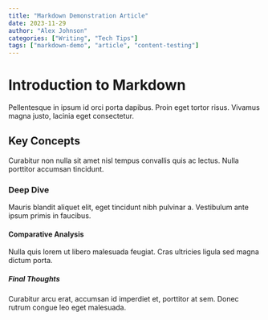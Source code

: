 ```yaml
---
title: "Markdown Demonstration Article"
date: 2023-11-29
author: "Alex Johnson"
categories: ["Writing", "Tech Tips"]
tags: ["markdown-demo", "article", "content-testing"]
---
```


# Introduction to Markdown
Pellentesque in ipsum id orci porta dapibus. Proin eget tortor risus. Vivamus magna justo, lacinia eget consectetur.

## Key Concepts
Curabitur non nulla sit amet nisl tempus convallis quis ac lectus. Nulla porttitor accumsan tincidunt.

### Deep Dive
Mauris blandit aliquet elit, eget tincidunt nibh pulvinar a. Vestibulum ante ipsum primis in faucibus.

#### Comparative Analysis
Nulla quis lorem ut libero malesuada feugiat. Cras ultricies ligula sed magna dictum porta.

##### Final Thoughts
Curabitur arcu erat, accumsan id imperdiet et, porttitor at sem. Donec rutrum congue leo eget malesuada.
